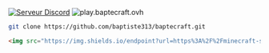 [![Serveur Discord](https://shields.io/discord/823450591601885194)](https://discord.gg/tewEz75czN)
![play.baptecraft.ovh](https://img.shields.io/endpoint?url=https%3A%2F%2Fminecraft-server-status-badge.vercel.app%2Fapi%2Fserver%2Fplay.baptecraft.ovh%3Fport%3D25565)

```bash
git clone https://github.com/baptiste313/baptecraft.git
```
```html
<img src="https://img.shields.io/endpoint?url=https%3A%2F%2Fminecraft-server-status-badge.vercel.app%2Fapi%2Fserver%2Fplay.baptecraft.ovh%3Fport%3D25565" title="play.baptecraft.ovh" />
```

